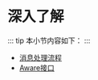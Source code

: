 # 深入了解

::: tip
本小节内容如下：
:::

- [消息处理流程](./design-of-msg-processing)
- [Aware接口](./aware-interface)
